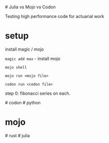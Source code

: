 # Julia vs Mojo vs Codon

Testing high performance code for actuarial work

# setup

install magic / mojo

`magic add max` - install mojo

`mojo shell`

`mojo run <mojo file>`

`codon run <codon file>`



step 0:
fibonacci series on each.

# codon
# python
# mojo
# rust
# julia